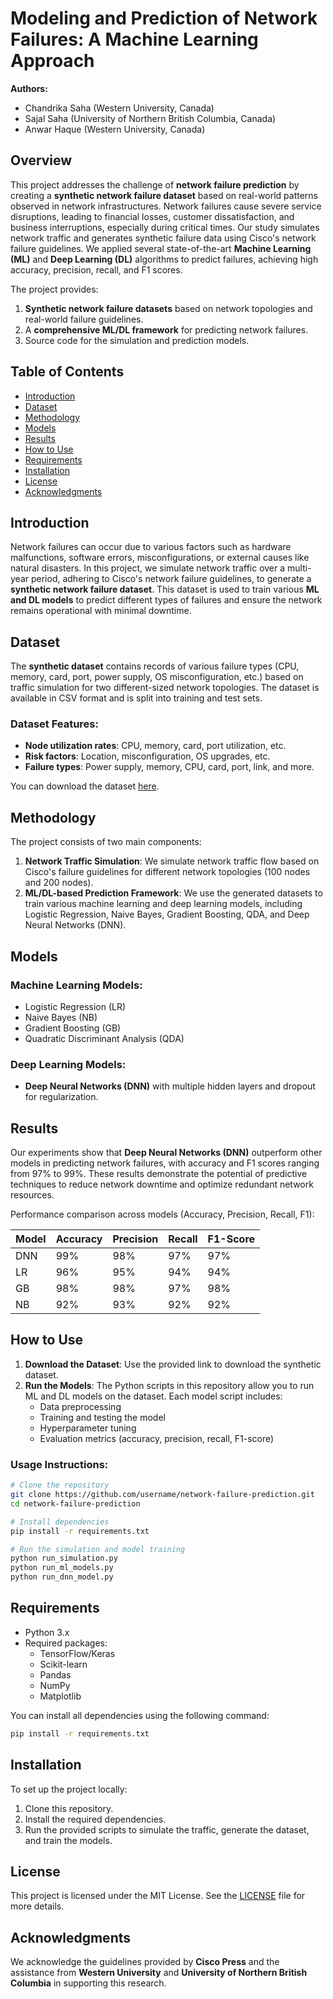 
# Modeling and Prediction of Network Failures: A Machine Learning Approach

**Authors:**
- Chandrika Saha (Western University, Canada)
- Sajal Saha (University of Northern British Columbia, Canada)
- Anwar Haque (Western University, Canada)

## Overview

This project addresses the challenge of **network failure prediction** by creating a **synthetic network failure dataset** based on real-world patterns observed in network infrastructures. Network failures cause severe service disruptions, leading to financial losses, customer dissatisfaction, and business interruptions, especially during critical times. Our study simulates network traffic and generates synthetic failure data using Cisco's network failure guidelines. We applied several state-of-the-art **Machine Learning (ML)** and **Deep Learning (DL)** algorithms to predict failures, achieving high accuracy, precision, recall, and F1 scores.

The project provides:
1. **Synthetic network failure datasets** based on network topologies and real-world failure guidelines.
2. A **comprehensive ML/DL framework** for predicting network failures.
3. Source code for the simulation and prediction models.

## Table of Contents
- [Introduction](#introduction)
- [Dataset](#dataset)
- [Methodology](#methodology)
- [Models](#models)
- [Results](#results)
- [How to Use](#how-to-use)
- [Requirements](#requirements)
- [Installation](#installation)
- [License](#license)
- [Acknowledgments](#acknowledgments)

## Introduction

Network failures can occur due to various factors such as hardware malfunctions, software errors, misconfigurations, or external causes like natural disasters. In this project, we simulate network traffic over a multi-year period, adhering to Cisco's network failure guidelines, to generate a **synthetic network failure dataset**. This dataset is used to train various **ML and DL models** to predict different types of failures and ensure the network remains operational with minimal downtime.

## Dataset

The **synthetic dataset** contains records of various failure types (CPU, memory, card, port, power supply, OS misconfiguration, etc.) based on traffic simulation for two different-sized network topologies. The dataset is available in CSV format and is split into training and test sets.

### Dataset Features:
- **Node utilization rates**: CPU, memory, card, port utilization, etc.
- **Risk factors**: Location, misconfiguration, OS upgrades, etc.
- **Failure types**: Power supply, memory, CPU, card, port, link, and more.

You can download the dataset [here](link-to-dataset).

## Methodology

The project consists of two main components:
1. **Network Traffic Simulation**: We simulate network traffic flow based on Cisco's failure guidelines for different network topologies (100 nodes and 200 nodes).
2. **ML/DL-based Prediction Framework**: We use the generated datasets to train various machine learning and deep learning models, including Logistic Regression, Naive Bayes, Gradient Boosting, QDA, and Deep Neural Networks (DNN).

## Models

### Machine Learning Models:
- Logistic Regression (LR)
- Naive Bayes (NB)
- Gradient Boosting (GB)
- Quadratic Discriminant Analysis (QDA)

### Deep Learning Models:
- **Deep Neural Networks (DNN)** with multiple hidden layers and dropout for regularization.

## Results

Our experiments show that **Deep Neural Networks (DNN)** outperform other models in predicting network failures, with accuracy and F1 scores ranging from 97% to 99%. These results demonstrate the potential of predictive techniques to reduce network downtime and optimize redundant network resources.

Performance comparison across models (Accuracy, Precision, Recall, F1):

| Model | Accuracy | Precision | Recall | F1-Score |
|-------|----------|-----------|--------|----------|
| DNN   | 99%      | 98%       | 97%    | 97%      |
| LR    | 96%      | 95%       | 94%    | 94%      |
| GB    | 98%      | 98%       | 97%    | 98%      |
| NB    | 92%      | 93%       | 92%    | 92%      |

## How to Use

1. **Download the Dataset**: Use the provided link to download the synthetic dataset.
2. **Run the Models**: The Python scripts in this repository allow you to run ML and DL models on the dataset. Each model script includes:
   - Data preprocessing
   - Training and testing the model
   - Hyperparameter tuning
   - Evaluation metrics (accuracy, precision, recall, F1-score)

### Usage Instructions:
```bash
# Clone the repository
git clone https://github.com/username/network-failure-prediction.git
cd network-failure-prediction

# Install dependencies
pip install -r requirements.txt

# Run the simulation and model training
python run_simulation.py
python run_ml_models.py
python run_dnn_model.py
```

## Requirements

- Python 3.x
- Required packages:
  - TensorFlow/Keras
  - Scikit-learn
  - Pandas
  - NumPy
  - Matplotlib

You can install all dependencies using the following command:
```bash
pip install -r requirements.txt
```

## Installation

To set up the project locally:
1. Clone this repository.
2. Install the required dependencies.
3. Run the provided scripts to simulate the traffic, generate the dataset, and train the models.

## License

This project is licensed under the MIT License. See the [LICENSE](LICENSE) file for more details.

## Acknowledgments

We acknowledge the guidelines provided by **Cisco Press** and the assistance from **Western University** and **University of Northern British Columbia** in supporting this research.
